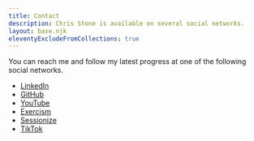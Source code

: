 ```yaml
---
title: Contact
description: Chris Stone is available on several social networks.
layout: base.njk
eleventyExcludeFromCollections: true
---
```


You can reach me and follow my latest progress at one of the following social networks.

- [LinkedIn](https://www.linkedin.com/in/chrisstonedev/)
- [GitHub](https://github.com/chrisstonedev)
- [YouTube](https://www.youtube.com/@chrisstonedev)
- [Exercism](https://exercism.org/profiles/chrisstonedev)
- [Sessionize](https://sessionize.com/chrisstonedev)
- [TikTok](https://www.tiktok.com/@chrisstonedev)

[//]: # (- [Tumblr]&#40;https://www.tumblr.com/chrisstonedev&#41;)
[//]: # (- [Twitch]&#40;https://www.twitch.tv/chrisstonedev&#41;)
[//]: # (- [The Storygraph]&#40;https://app.thestorygraph.com/profile/chrisstonedev&#41;)
